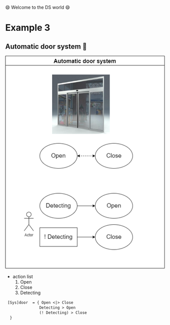 :smile: Welcome to the DS world  :smile:
# Example 3

## Automatic door system :door:


 ![AAA](./ex3.dio.png)
 
  - action list 
    1. Open
    2. Close
    3. Detecting

```
 [Sys]door  = { Open <|> Close
               Detecting > Open
               (! Detecting) > Close
  }
```

